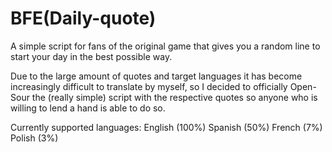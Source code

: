 # BFE(Daily-quote)
A simple script for fans of the original game that gives you a random line to start your day in the best possible way.

Due to the large amount of quotes and target languages it has become increasingly difficult to translate by myself, so I decided to officially Open-Sour the (really simple) script with the respective quotes so anyone who is willing to lend a hand is able to do so.

Currently supported languages: 
English (100%) 
Spanish (50%) 
French (7%) 
Polish (3%) 
